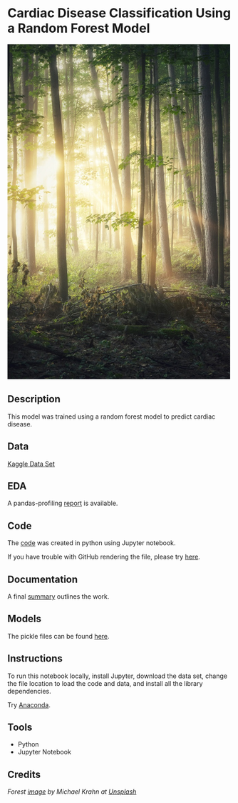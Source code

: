 # Cardiac Disease Classification Using a Random Forest Model

<img src="images/randomforest.jpg" width ="500">

## Description

This model was trained using a random forest model to predict cardiac disease. 

## Data

[Kaggle Data Set](https://www.kaggle.com/sid321axn/heart-statlog-cleveland-hungary-final)

## EDA 

A pandas-profiling [report](https://sdloyd.github.io/CardiacRandomForest/pandasprofile/rfcardio-pandas-profile-report.html) is available.

## Code

The [code](https://github.com/SDLoyd/CardiacRandomForest/blob/master/code/FinalProject.ipynb) was created in python using Jupyter notebook.

If you have trouble with GitHub rendering the file, please try [here](https://nbviewer.jupyter.org/github/SDLoyd/CardiacRandomForest/blob/master/code/FinalProject.ipynb).

## Documentation

A final [summary](docs/FinalProject.pdf) outlines the work.

## Models

The pickle files can be found [here](https://github.com/SDLoyd/CardiacRandomForest/tree/master/pickle).

## Instructions

To run this notebook locally, install Jupyter, download the data set, change the file location to load the code and data, and install all the library dependencies.

Try [Anaconda](https://www.anaconda.com/).

## Tools 
 
* Python
* Jupyter Notebook

## Credits

_Forest [image](https://unsplash.com/photos/eGD69I3ODC4) by Michael Krahn at [Unsplash](https://unsplash.com/)_

